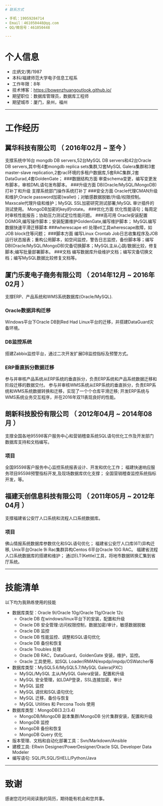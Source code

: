 ```yaml
---
# 联系方式

- 手机：19959284714
- Email：461050448@qq.com
- QQ/微信号：461050448

---
```


# 个人信息

 - 庄炳文/男/1987 
 - 本科/福建师范大学电子信息工程系 
 - 工作年限：8年
 - 技术博客：https://bowenzhuangoutlook.github.io/ 
 - 期望职位：数据库管理员，数据库工程师
 - 期望城市：厦门，泉州，福州

---

# 工作经历

## 翼华科技有限公司 （ 2016年02月 ~ 至今 ）

支撑系统中16台 mongdb DB servers,52台MySQL DB servers和42台Oracle DB servers,其中有4套mongdb replica sets集群,12套MySQL Galera集群和3套master-slave replication,2套rac环境的多租户数据库,5套RAC集群,2套DataGurad,4套GoldenGate；
###数据结构方面
审查schema变更，编写变更发布脚本，审核DML语句发布脚本。
###升级方面
DB(Oracle/MySQL/MongoDB)打补丁和升级
支撑系统部门操作系统打补丁
###安全方面 
Oracle代理CMAN升级和维护;Oracle password加密(wallet)；对敏感数据脱敏/升级/权限控制。
Maxscale代理升级和维护；MySQL SSL加密研究测试部署;MySQL 审计插件的测试使用。
MongoDB加密的key的rotate。
###优化方面
优化性能语句；每周定时审核性能报告；协助压力测试定位性能问题。
###高可用
Oracle安装配置DGMGR,编写操作脚本；安装配置维护GoldenGate,编写维护脚本；
MySQL编写数据快速平滑迁移脚本
###wherescape etl 
处理etl工具wherescape故障，如JOB block住等问题；
###脚本方面 
编写Linux Crontab Job日志收集程序及JOB运行状态报表；重构公用脚本，如空间监控，警告日志监控，备份脚本等；编写DB(Oracle/MySQL/MongoDB)灾备切换脚本；MySQL主从心跳/数据比较，修复脚本;编写批量部署脚本。
###文档
编写数据库升级维护文档；编写灾备切换文档；编写MySQL数据比较修复文档等。


 
## 厦门乐麦电子商务有限公司 （ 2014年12月 ~ 2016年02月 ）

支撑ERP、产品系统和WMS系统数据库(Oracle/MySQL).

### Oracle数据异构迁移
Windows平台下Oracle DB到Red Had Linux平台的迁移，并搭建DataGuard灾备环境。

### DB监控系统
搭建Zabbix监控平台，通过二次开发扩展DB监控指标及预警方式。

### ERP垂直拆分数据迁移
参与并审核产品系统从ERP系统的垂直拆分，负责ERP系统和产品系统数据迁移和阶段迁移的数据交付。
参与并审核WMS系统从ERP系统的垂直拆分，负责ERP系统和WMS系统数据转换和迁移，实现了一个个仓库平滑迁移;
开发ERP系统与WMS系统业务交互程序，并在2016年双11表现良好的性能。

## 朗新科技股份有限公司 （ 2012年04月 ~ 2014年08月 ）

支撑全国各地95598客户服务中心和营销稽查系统SQL语句优化工作及开发部门数据库支持和文档编写。

### 项目
全国95598客户服务中心监控系统报表设计、开发和优化工作；
福建快速响应服务项目95598预警指标开发,及现场数据库优化支撑；
全国营销稽查监控系统指标开发，等。

## 福建天创信息科技有限公司 （ 2011年05月 ~ 2012年04月 ）

支撑福建省公安厅人口系统和流程人口系统数据库。

### 项目
佛山情报系统数据库参数优化和SQL语句优化；
福建省公安厅人口库(6T)异构迁移, Unix平台Oracle 9i Rac集群异构Centos 6平台Oracle 10G RAC。
福建省流程人口系统数据库的搭建和维护；
通过ELT(Kettle)工具，将地市数据转换汇集到省厅系统。

---

# 技能清单

以下均为我熟练使用的技能

- 数据库类型：Oracle 9i/Oracle 10g/Oracle 11g/Oracle 12c
	- Oracle DB 在windows/linux平台下的安装，配置和升级
	- Oracle DB 安全管理:访问权限控制，数据加密/审计，敏感数据脱敏
	- Oracle DB 监控
	- Oracle DB 性能监控、调整和SQL语句优化
	- Oracle DB 备份和恢复
	- Oracle Troubles 处理
	- Oracle DB RAC，DataGuard，GoldenGate 安装，维护，监控。
	- Oracle 工具使用，如SQL Loader/RMAN/expdp/impdp/OSWatcher等
- 数据库类型：MySQL5.6/MySQL5.7/MySQL Galera(PXC)
	- MySQL/MySQL 主从/MySQL Galera安装，配置和升级
	- MySQL 安全管理，如LDAP登录，SSL连接加密，审计
	- MySQL 监控
	- MySQL 调优和SQL语句优化
	- MySQL 迁移，备份与恢复
	- MySQL Utilities 和 Percona Tools 使用
- 数据库类型：MongoDB(3.2/3.4)
	- MongoDB/MongoDB 副本集群/MongoDB 分片集群安装，配置和升级
	- MongoDB 监控
	- MongoDB 备份和恢复
	- MongoDB Query 优化
- 版本管理、文档和自动化部署工具：Svn/Markdown/Ansible
- 建模工具: ERwin Designer/PowerDesigner/Oracle SQL Developer Data Modeler
- 编写语句: SQL/PLSQL/SHELL/Python/Java


---

# 致谢
感谢您花时间阅读我的简历，期待能有机会和您共事。
